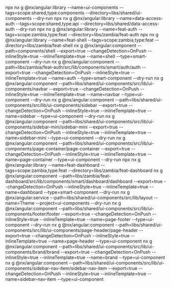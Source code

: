 npx nx g @nx/angular:library --name=ui-components --tags=scope:shared,type:components --directory=libs/shared/ui-components --dry-run
npx nx g @nx/angular:library --name=data-access-auth --tags=scope:shared,type:api --directory=libs/shared/data-access-auth --dry-run
npx nx g @nx/angular:library --name=feat-auth --tags=scope:zambia,type:feat --directory=libs/zambia/feat-auth
npx nx g @nx/angular:library --name=feat-shell --tags=scope:zambia,type:feat --directory=libs/zambia/feat-shell
nx g @nx/angular:component --path=components/shell --export=true --changeDetection=OnPush --inlineStyle=true --inlineTemplate=true --name=shell --type=smart-component --dry-run
nx g @nx/angular:component --path=libs/zambia/feat-auth/src/lib/components/smart/auth/auth --export=true --changeDetection=OnPush --inlineStyle=true --inlineTemplate=true --name=auth --type=smart-component --dry-run
nx g @nx/angular:component --path=libs/shared/ui-components/src/lib/ui-components/navbar --export=true --changeDetection=OnPush --inlineStyle=true --inlineTemplate=true --name=navbar --type=ui-component --dry-run
nx g @nx/angular:component --path=libs/shared/ui-components/src/lib/ui-components/sidebar --export=true --changeDetection=OnPush --inlineStyle=true --inlineTemplate=true --name=sidebar --type=ui-component --dry-run
nx g @nx/angular:component --path=libs/shared/ui-components/src/lib/ui-components/sidebar-mini/sidebar-mini --export=true --changeDetection=OnPush --inlineStyle=true --inlineTemplate=true --name=sidebar-mini --type=ui-component --dry-run
nx g @nx/angular:component --path=libs/shared/ui-components/src/lib/ui-components/page-container/page-container --export=true --changeDetection=OnPush --inlineStyle=true --inlineTemplate=true --name=page-container --type=ui-component --dry-run
npx nx g @nx/angular:library --name=feat-dashboard --tags=scope:zambia,type:feat --directory=libs/zambia/feat-dashboard
nx g @nx/angular:component --path=libs/zambia/feat-dashboard/src/lib/components/smart/dashboard/dashboard --export=true --changeDetection=OnPush --inlineStyle=true --inlineTemplate=true --name=dashboard --type=smart-component --dry-run
nx g @nx/angular:service --path=libs/shared/ui-components/src/lib/layout --name=Theme --project=ui-components --dry-run
nx g @nx/angular:component --path=libs/shared/ui-components/src/lib/ui-components/footer/footer --export=true --changeDetection=OnPush --inlineStyle=true --inlineTemplate=true --name=page-footer --type=ui-component --dry-run
nx g @nx/angular:component --path=libs/shared/ui-components/src/lib/ui-components/page-header/page-header --export=true --changeDetection=OnPush --inlineStyle=true --inlineTemplate=true --name=page-header --type=ui-component
nx g @nx/angular:component --path=libs/shared/ui-components/src/lib/ui-components/brand/brand --export=true --changeDetection=OnPush --inlineStyle=true --inlineTemplate=true --name=brand --type=ui-component
nx g @nx/angular:component --path=libs/shared/ui-components/src/lib/ui-components/sidebar-nav-item/sidebar-nav-item --export=true --changeDetection=OnPush --inlineStyle=true --inlineTemplate=true --name=sidebar-nav-item --type=ui-component
